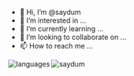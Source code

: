 - 👋 Hi, I’m @saydum
- 👀 I’m interested in ...
- 🌱 I’m currently learning ...
- 💞️ I’m looking to collaborate on ...
- 📫 How to reach me ...

<p>
  &nbsp;
  <img align="left" src="https://github-readme-stats.vercel.app/api/top-langs/?username=saydum&layout=compact&langs_count=10&hide=html,jupyter%20notebook,css,scss,blade,twig,mako" alt="languages" />
  
  <img align="left" src="https://github-readme-stats.vercel.app/api?username=saydum&show_icons=true" alt="saydum" />
</p>

